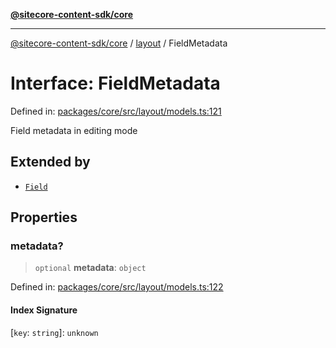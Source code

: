 [**@sitecore-content-sdk/core**](../../README.md)

***

[@sitecore-content-sdk/core](../../README.md) / [layout](../README.md) / FieldMetadata

# Interface: FieldMetadata

Defined in: [packages/core/src/layout/models.ts:121](https://github.com/Sitecore/xmc-jss-dev/blob/3c401a01ef03d9637337d095614dea1096bc9b70/packages/core/src/layout/models.ts#L121)

Field metadata in editing mode

## Extended by

- [`Field`](Field.md)

## Properties

### metadata?

> `optional` **metadata**: `object`

Defined in: [packages/core/src/layout/models.ts:122](https://github.com/Sitecore/xmc-jss-dev/blob/3c401a01ef03d9637337d095614dea1096bc9b70/packages/core/src/layout/models.ts#L122)

#### Index Signature

\[`key`: `string`\]: `unknown`

